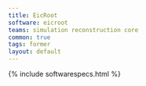 ```yaml
---
title: EicRoot
software: eicroot
teams: simulation reconstruction core
common: true
tags: former
layout: default
---
```


{% include softwarespecs.html %}
